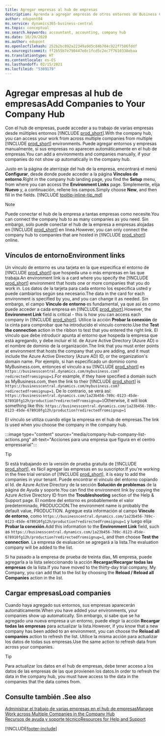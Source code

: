 ```yaml
---
title: Agregar empresas al hub de empresas
description: Aprenda a agregar empresas de otros entornos de Business Central al hub de empresas para poder administrar el trabajo en todos los entornos.
author: edupont04
ms.service: dynamics365-business-central
ms.topic: conceptual
ms.search.keywords: accountant, accounting, company hub
ms.date: 10/29/2020
ms.author: edupont
ms.openlocfilehash: 252b2bc892a22349a9d5c84b704c922f7586fddf
ms.sourcegitcommit: ff2b55b7e790447e0c1fcd5c2ec7f7610338ebaa
ms.translationtype: HT
ms.contentlocale: es-ES
ms.lasthandoff: 02/15/2021
ms.locfileid: "5389179"
---
```

# <a name="add-companies-to-your-company-hub"></a><span data-ttu-id="e3ebd-103">Agregar empresas al hub de empresas</span><span class="sxs-lookup"><span data-stu-id="e3ebd-103">Add Companies to Your Company Hub</span></span>

<span data-ttu-id="e3ebd-104">Con el hub de empresas, puede acceder a su trabajo de varias empresas desde múltiples entornos [!INCLUDE [prod_short](includes/prod_short.md)].</span><span class="sxs-lookup"><span data-stu-id="e3ebd-104">With the company hub, you can access your work from across multiple companies from multiple [!INCLUDE [prod_short](includes/prod_short.md)] environments.</span></span> <span data-ttu-id="e3ebd-105">Puede agregar entornos y empresas manualmente, si sus empresas no aparecen automáticamente en el hub de empresas.</span><span class="sxs-lookup"><span data-stu-id="e3ebd-105">You can add a environments and companies manually, if your companies do not show up automatically in the company hub.</span></span>  

<span data-ttu-id="e3ebd-106">Justo en la página de aterrizaje del hub de la empresa, encontrará el menú **Configurar**, desde donde puede acceder a la página **Vínculos de entorno**.</span><span class="sxs-lookup"><span data-stu-id="e3ebd-106">Right in the company hub landing page, you find the **Setup** menu, from where you can access the **Environment Links** page.</span></span> <span data-ttu-id="e3ebd-107">Simplemente, elija **Nuevo** y, a continuación, rellene los campos.</span><span class="sxs-lookup"><span data-stu-id="e3ebd-107">Simply choose **New**, and then fill in the fields.</span></span> [!INCLUDE [tooltip-inline-tip_md](includes/tooltip-inline-tip_md.md)]  

> [!NOTE]
> <span data-ttu-id="e3ebd-108">Puede conectar el hub de la empresa a tantas empresas como necesite.</span><span class="sxs-lookup"><span data-stu-id="e3ebd-108">You can connect the company hub to as many companies as you need.</span></span> <span data-ttu-id="e3ebd-109">Sin embargo, solo puede conectar el hub de la empresa a empresas alojadas en [!INCLUDE [prod_short](includes/prod_short.md)] en línea.</span><span class="sxs-lookup"><span data-stu-id="e3ebd-109">However, you can only connect the company hub to companies that are hosted in [!INCLUDE [prod_short](includes/prod_short.md)] online.</span></span>

## <a name="environment-links"></a><span data-ttu-id="e3ebd-110">Vínculos de entorno</span><span class="sxs-lookup"><span data-stu-id="e3ebd-110">Environment links</span></span>

<span data-ttu-id="e3ebd-111">Un vínculo de entorno es una tarjeta en la que especifica el entorno de [!INCLUDE [prod_short](includes/prod_short.md)] que hospeda una o más empresas en las que trabaja.</span><span class="sxs-lookup"><span data-stu-id="e3ebd-111">An environment link is a card where you specify the [!INCLUDE [prod_short](includes/prod_short.md)] environment that hosts one or more companies that you do work in.</span></span> <span data-ttu-id="e3ebd-112">Los datos de la tarjeta para cada entorno los especifica usted y puede cambiarlos según sea necesario.</span><span class="sxs-lookup"><span data-stu-id="e3ebd-112">The data in the card for each environment is specified by you, and you can change it as needed.</span></span> <span data-ttu-id="e3ebd-113">Sin embargo, el campo **Vínculo de entorno** es fundamental, ya que así es como puede acceder a cada empresa en [!INCLUDE [prod_short](includes/prod_short.md)].</span><span class="sxs-lookup"><span data-stu-id="e3ebd-113">However, the **Environment Link** field is critical - this is how you can access each company in [!INCLUDE [prod_short](includes/prod_short.md)].</span></span> <span data-ttu-id="e3ebd-114">Utilice la acción **Probar la conexión** de la cinta para comprobar que ha introducido el vínculo correcto.</span><span class="sxs-lookup"><span data-stu-id="e3ebd-114">Use the **Test the connection** action in the ribbon to test that you entered the right link.</span></span> <span data-ttu-id="e3ebd-115">El vínculo que debe introducir apunta al entorno que hospeda la empresa que está agregando, y debe incluir el Id. de Azure Active Directory (Azure AD) o el nombre de dominio de la organización.</span><span class="sxs-lookup"><span data-stu-id="e3ebd-115">The link that you must enter points at environment that hosts the company that you are adding, and it must include the Azure Active Directory (Azure AD) ID, or the organization's domain name.</span></span> <span data-ttu-id="e3ebd-116">Por ejemplo, si han especificado un dominio como MyBusiness.com, entonces el vínculo a su [!INCLUDE [prod_short](includes/prod_short.md)] es ```https://businesscentral.dynamics.com/mybusiness.com?redirectedfromsignup=1```.</span><span class="sxs-lookup"><span data-stu-id="e3ebd-116">For example, if they have specified a domain such as MyBusiness.com, then the link to their [!INCLUDE [prod_short](includes/prod_short.md)] is ```https://businesscentral.dynamics.com/mybusiness.com?redirectedfromsignup=1```.</span></span> <span data-ttu-id="e3ebd-117">De lo contrario, se verá así: ```https://businesscentral.dynamics.com/1a23b456-789c-0123-45de-678910fg12h/production?redirectedfromsignup=1```</span><span class="sxs-lookup"><span data-stu-id="e3ebd-117">Otherwise, it will look something like this: ```https://businesscentral.dynamics.com/1a23b456-789c-0123-45de-678910fg12h/production?redirectedfromsignup=1```</span></span>  

<span data-ttu-id="e3ebd-118">El vínculo se utiliza cuando elige la empresa en el hub de empresas.</span><span class="sxs-lookup"><span data-stu-id="e3ebd-118">The link is used when you choose the company in the company hub.</span></span>  

:::image type="content" source="media/company-hub-company-list-actions.png" alt-text="Acciones para una empresa que figura en el centro empressarial":::

> [!TIP]
> <span data-ttu-id="e3ebd-120">Si está trabajando en la versión de prueba gratuita de [!INCLUDE [prod_short](includes/prod_short.md)], es fácil agregar las empresas en su suscriptor.</span><span class="sxs-lookup"><span data-stu-id="e3ebd-120">If you're working in the free trial version of [!INCLUDE [prod_short](includes/prod_short.md)], it is easy to add the companies in your tenant.</span></span> <span data-ttu-id="e3ebd-121">Puede encontrar el vínculo del entorno copiando el Id. de Azure Active Directory de la sección **Solución de problemas** de la página de Ayuda y soporte.</span><span class="sxs-lookup"><span data-stu-id="e3ebd-121">You can find the environment link by copying the Azure Active Directory ID from the **Troubleshooting** section of the Help & Support page.</span></span> <span data-ttu-id="e3ebd-122">El nombre del entorno es probablemente el valor predeterminado, PRODUCCIÓN.</span><span class="sxs-lookup"><span data-stu-id="e3ebd-122">The environment name is probably the default value, PRODUCTION.</span></span> <span data-ttu-id="e3ebd-123">Agregue esta información al campo **Vínculo de entorno**, como ```https://businesscentral.dynamics.com/1a23b456-789c-0123-45de-678910fg12h/production?redirectedfromsignup=1``` y luego elija **Probar la conexión**.</span><span class="sxs-lookup"><span data-stu-id="e3ebd-123">Add this information to the **Environment Link** field, such as ```https://businesscentral.dynamics.com/1a23b456-789c-0123-45de-678910fg12h/production?redirectedfromsignup=1```, and then choose **Test the connection**.</span></span> <span data-ttu-id="e3ebd-124">La empresa de evaluación se agregará a la lista.</span><span class="sxs-lookup"><span data-stu-id="e3ebd-124">The evaluation company will be added to the list.</span></span>
>
> <span data-ttu-id="e3ebd-125">Si ha pasado a la empresa de prueba de treinta días, Mi empresa, puede agregarla a la lista seleccionando la acción **Recargar/Recargar todas las empresas** de la lista.</span><span class="sxs-lookup"><span data-stu-id="e3ebd-125">If you have moved to the thirty-day trial company, My Company, you can add that to the list by choosing the **Reload / Reload all Companies** action in the list.</span></span>

## <a name="load-companies"></a><span data-ttu-id="e3ebd-126">Cargar empresas</span><span class="sxs-lookup"><span data-stu-id="e3ebd-126">Load companies</span></span>

<span data-ttu-id="e3ebd-127">Cuando haya agregado sus entornos, sus empresas aparecerán automáticamente.</span><span class="sxs-lookup"><span data-stu-id="e3ebd-127">When you have added your environments, your companies show up automatically.</span></span> <span data-ttu-id="e3ebd-128">Sin embargo, si sabe que se ha agregado una nueva empresa a un entorno, puede elegir la acción **Recargar todas las empresas** para actualizar la lista.</span><span class="sxs-lookup"><span data-stu-id="e3ebd-128">However, if you know that a new company has been added to an environment, you can choose the **Reload all companies** action to refresh the list.</span></span> <span data-ttu-id="e3ebd-129">Utilice la misma acción para actualizar los datos de todas sus empresas.</span><span class="sxs-lookup"><span data-stu-id="e3ebd-129">Use the same action to refresh data from across your companies.</span></span>  

> [!TIP]
> <span data-ttu-id="e3ebd-130">Para actualizar los datos en el hub de empresas, debe tener acceso a los datos de las empresas de las que provienen los datos.</span><span class="sxs-lookup"><span data-stu-id="e3ebd-130">In order to refresh the data in the company hub, you must have access to the data in the companies that the data comes from.</span></span>

## <a name="see-also"></a><span data-ttu-id="e3ebd-131">Consulte también .</span><span class="sxs-lookup"><span data-stu-id="e3ebd-131">See also</span></span>

[<span data-ttu-id="e3ebd-132">Administrar el trabajo de varias empresas en el hub de empresas</span><span class="sxs-lookup"><span data-stu-id="e3ebd-132">Manage Work across Multiple Companies in the Company Hub</span></span>](company-hub.md)  
[<span data-ttu-id="e3ebd-133">Recursos de ayuda y soporte técnico</span><span class="sxs-lookup"><span data-stu-id="e3ebd-133">Resources for Help and Support</span></span>](product-help-and-support.md)  


[!INCLUDE[footer-include](includes/footer-banner.md)]